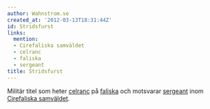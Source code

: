 ```yaml
---
author: Wahnstrom.se
created_at: '2012-03-13T18:31:44Z'
id: Stridsfurst
links:
  mention:
  - Cirefaliska samväldet
  - celranc
  - faliska
  - sergeant
title: Stridsfurst
---
```


Militär titel som heter [celranc] på [faliska] och motsvarar [sergeant] inom [Cirefaliska
samväldet].

  [celranc]: celranc
  [faliska]: faliska
  [sergeant]: sergeant
  [Cirefaliska samväldet]: Cirefaliska_samväldet